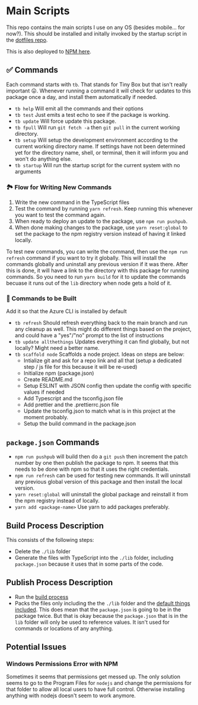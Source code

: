 # Main Scripts

This repo contains the main scripts I use on any OS (besides mobile... for now?). This should be installed and initally invoked by the startup script in the [dotfiles repo](https://github.com/aneuhold/dotfiles).

This is also deployed to [NPM here](https://www.npmjs.com/package/@aneuhold/main-scripts).

## ✅ Commands

Each command starts with `tb`. That stands for Tiny Box but that isn't really important 😛. Whenever running a command it will check for updates to this package once a day, and
install them automatically if needed.

- `tb help` Will emit all the commands and their options
- `tb test` Just emits a test echo to see if the package is working.
- `tb update` Will force update this package.
- `tb fpull` Will run `git fetch -a` then `git pull` in the current working directory.
- `tb setup` Will setup the development environment according to the current working directory name. If settings have not been determined yet for the directory name, shell, or terminal, then it will inform you and won't do anything else. 
- `tb startup` Will run the startup script for the current system with no arguments

### 🏞 Flow for Writing New Commands

1. Write the new command in the TypeScript files
1. Test the command by running `yarn refresh`. Keep running this whenever you want to test the command again.
1. When ready to deploy an update to the package, use `npm run pushpub`.
1. When done making changes to the package, use `yarn reset:global` to set the package to the npm registry version instead of having it linked locally.

To test new commands, you can write the command, then use the `npm run refresh` command if you want to try it globally. This will install the commands globally and uninstall any previous version if it was there. After this is done, it will have a link to the directory with this package for running commands. So you need to run `yarn build` for it to update the commands becuase it runs out of the `lib` directory when node gets a hold of it. 

### 🚧 Commands to be Built

Add it so that the Azure CLI is installed by default

- `tb refresh` Should refresh everything back to the main branch and run any cleanup as well. This might do different things based on the project, and could have a "yes"/"no" prompt to the list of instructions
- `tb update allthethings` Updates everything it can find globally, but not locally? Might need a better name.
- `tb scaffold node` Scaffolds a node project. Ideas on steps are below:
  - Intialize git and ask for a repo link and all that (setup a dedicated step / js file for this because it will be re-used)
  - Initialize npm (package.json)
  - Create README.md
  - Setup ESLINT with JSON config then update the config with specific values if needed
  - Add Typescript and the tsconfig.json file
  - Add prettier and the .prettierrc.json file
  - Update the tsconfig.json to match what is in this project at the moment probably.
  - Setup the build command in the package.json

## `package.json` Commands

- `npm run pushpub` will build then do a `git push` then increment the patch number by one then publish the package to npm. It seems that this needs to be done with npm so that it uses the right credentials.
- `npm run refresh` can be used for testing new commands. It will uninstall any previous global version of this package and then install the local version.
- `yarn reset:global` will uninstall the global package and reinstall it from the npm registry instead of locally.
- `yarn add <package-name>` Use yarn to add packages preferably.

## Build Process Description

This consists of the following steps:

- Delete the `./lib` folder
- Generate the files with TypeScript into the `./lib` folder, including `package.json` because it uses that in some parts of the code. 

## Publish Process Description

- Run the [build process](#build-process)
- Packs the files only including the the `./lib` folder and the [default things included](https://docs.npmjs.com/cli/v7/using-npm/developers). This does mean that the `package.json` is going to be in the package twice. But that is okay because the `package.json` that is in the `lib` folder will only be used to reference values. It isn't used for commands or locations of any anything. 

## Potential Issues

### Windows Permissions Error with NPM

Sometimes it seems that permissions get messed up. The only solution seems to go to the Program Files for `nodejs` and change the permissions for that folder to allow all local users to have full control. Otherwise installing anything with nodejs doesn't seem to work anymore.